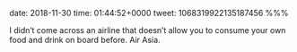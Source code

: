 date: 2018-11-30
time: 01:44:52+0000
tweet: 1068319922135187456
%%%

I didn’t come across an airline that doesn’t allow you to consume your own food and drink on board before. Air Asia.
